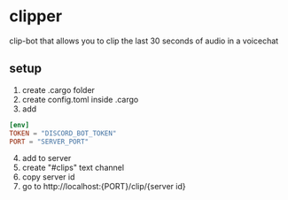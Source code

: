 # clipper
clip-bot that allows you to clip the last 30 seconds of audio in a voicechat

## setup
1. create .cargo folder
2. create config.toml inside .cargo
3. add
```toml
[env]
TOKEN = "DISCORD_BOT_TOKEN"
PORT = "SERVER_PORT"
```
4. add to server
5. create "#clips" text channel
6. copy server id
7. go to http://localhost:{PORT}/clip/{server id}

